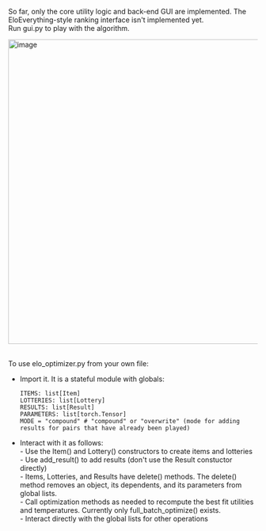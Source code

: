 So far, only the core utility logic and back-end GUI are implemented. The EloEverything-style ranking interface isn't implemented yet.  
Run gui.py to play with the algorithm.

<img width="615" alt="image" src="https://github.com/VH-abc/Utility-everything/assets/76539808/10227d68-aa1c-4e70-b6c8-3f7c0b827d2f">
<br><br>

To use elo_optimizer.py from your own file:
- Import it. It is a stateful module with globals:

      ITEMS: list[Item]  
      LOTTERIES: list[Lottery]  
      RESULTS: list[Result]  
      PARAMETERS: list[torch.Tensor]  
      MODE = "compound" # "compound" or "overwrite" (mode for adding results for pairs that have already been played)  
- Interact with it as follows:  
      - Use the Item() and Lottery() constructors to create items and lotteries  
      - Use add_result() to add results (don't use the Result constuctor directly)  
      - Items, Lotteries, and Results have delete() methods. The delete() method removes an object, its dependents, and its parameters from global lists.  
      - Call optimization methods as needed to recompute the best fit utilities and temperatures. Currently only full_batch_optimize() exists.  
      - Interact directly with the global lists for other operations  
